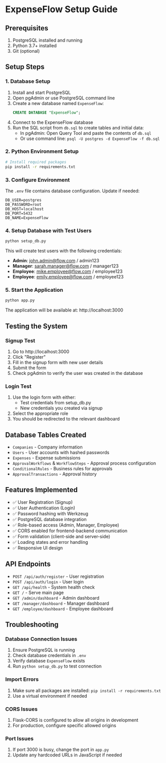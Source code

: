 # ExpenseFlow Setup Guide

## Prerequisites
1. PostgreSQL installed and running
2. Python 3.7+ installed
3. Git (optional)

## Setup Steps

### 1. Database Setup
1. Install and start PostgreSQL
2. Open pgAdmin or use PostgreSQL command line
3. Create a new database named `ExpenseFlow`:
   ```sql
   CREATE DATABASE "ExpenseFlow";
   ```
4. Connect to the ExpenseFlow database
5. Run the SQL script from `db.sql` to create tables and initial data:
   - In pgAdmin: Open Query Tool and paste the contents of `db.sql`
   - Or use command line: `psql -U postgres -d ExpenseFlow -f db.sql`

### 2. Python Environment Setup
```bash
# Install required packages
pip install -r requirements.txt
```

### 3. Configure Environment
The `.env` file contains database configuration. Update if needed:
```
DB_USER=postgres
DB_PASSWORD=root
DB_HOST=localhost
DB_PORT=5432
DB_NAME=ExpenseFlow
```

### 4. Setup Database with Test Users
```bash
python setup_db.py
```

This will create test users with the following credentials:
- **Admin**: john.admin@flow.com / admin123
- **Manager**: sarah.manager@flow.com / manager123  
- **Employee**: mike.employee@flow.com / employee123
- **Employee**: emily.employee@flow.com / employee123

### 5. Start the Application
```bash
python app.py
```

The application will be available at: http://localhost:3000

## Testing the System

### Signup Test
1. Go to http://localhost:3000
2. Click "Register" 
3. Fill in the signup form with new user details
4. Submit the form
5. Check pgAdmin to verify the user was created in the database

### Login Test
1. Use the login form with either:
   - Test credentials from setup_db.py
   - New credentials you created via signup
2. Select the appropriate role
3. You should be redirected to the relevant dashboard

## Database Tables Created
- `Companies` - Company information
- `Users` - User accounts with hashed passwords
- `Expenses` - Expense submissions
- `ApprovalWorkflows` & `WorkflowSteps` - Approval process configuration
- `ConditionalRules` - Business rules for approvals
- `ApprovalTransactions` - Approval history

## Features Implemented
- ✅ User Registration (Signup)
- ✅ User Authentication (Login)
- ✅ Password hashing with Werkzeug
- ✅ PostgreSQL database integration
- ✅ Role-based access (Admin, Manager, Employee)
- ✅ CORS enabled for frontend-backend communication
- ✅ Form validation (client-side and server-side)
- ✅ Loading states and error handling
- ✅ Responsive UI design

## API Endpoints
- `POST /api/auth/register` - User registration
- `POST /api/auth/login` - User login
- `GET /api/health` - System health check
- `GET /` - Serve main page
- `GET /admin/dashboard` - Admin dashboard
- `GET /manager/dashboard` - Manager dashboard  
- `GET /employee/dashboard` - Employee dashboard

## Troubleshooting

### Database Connection Issues
1. Ensure PostgreSQL is running
2. Check database credentials in `.env`
3. Verify database `ExpenseFlow` exists
4. Run `python setup_db.py` to test connection

### Import Errors
1. Make sure all packages are installed: `pip install -r requirements.txt`
2. Use a virtual environment if needed

### CORS Issues
1. Flask-CORS is configured to allow all origins in development
2. For production, configure specific allowed origins

### Port Issues
1. If port 3000 is busy, change the port in `app.py`
2. Update any hardcoded URLs in JavaScript if needed
